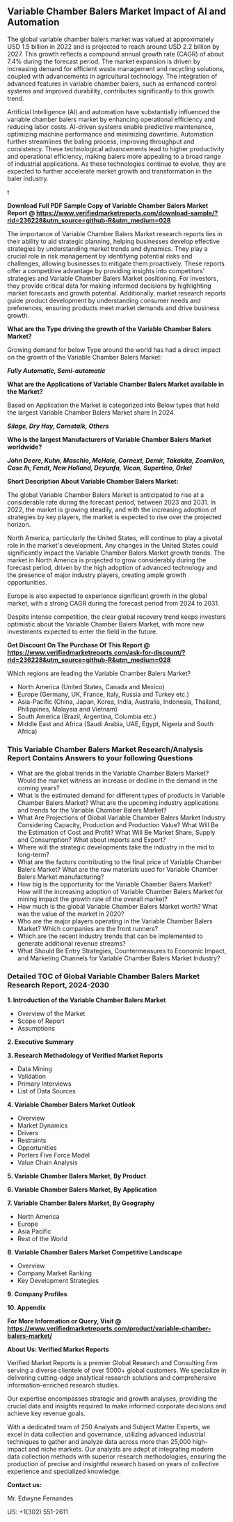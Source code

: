 <h2>Variable Chamber Balers Market Impact of AI and Automation</h2><p>The global variable chamber balers market was valued at approximately USD 1.5 billion in 2022 and is projected to reach around USD 2.2 billion by 2027. This growth reflects a compound annual growth rate (CAGR) of about 7.4% during the forecast period. The market expansion is driven by increasing demand for efficient waste management and recycling solutions, coupled with advancements in agricultural technology. The integration of advanced features in variable chamber balers, such as enhanced control systems and improved durability, contributes significantly to this growth trend.</p><p>Artificial Intelligence (AI) and automation have substantially influenced the variable chamber balers market by enhancing operational efficiency and reducing labor costs. AI-driven systems enable predictive maintenance, optimizing machine performance and minimizing downtime. Automation further streamlines the baling process, improving throughput and consistency. These technological advancements lead to higher productivity and operational efficiency, making balers more appealing to a broad range of industrial applications. As these technologies continue to evolve, they are expected to further accelerate market growth and transformation in the baler industry.</p>t</p><p id="" class=""><strong>Download Full PDF Sample Copy of Variable Chamber Balers Market Report @ <a href="https://www.verifiedmarketreports.com/download-sample/?rid=236228&utm_source=github-R&utm_medium=028" target="_blank">https://www.verifiedmarketreports.com/download-sample/?rid=236228&utm_source=github-R&utm_medium=028</a></strong></p><p>The importance of&nbsp;Variable Chamber Balers Market research reports lies in their ability to aid strategic planning, helping businesses develop effective strategies by understanding market trends and dynamics. They play a crucial role in risk management by identifying potential risks and challenges, allowing businesses to mitigate them proactively. These reports offer a competitive advantage by providing insights into competitors' strategies and Variable Chamber Balers Market positioning. For investors, they provide critical data for making informed decisions by highlighting market forecasts and growth potential. Additionally, market research reports guide product development by understanding consumer needs and preferences, ensuring products meet market demands and drive business growth.</p><p><strong>What are the&nbsp;Type driving the growth of the Variable Chamber Balers Market?</strong></p><p id="" class="">Growing demand for below Type around the world has had a direct impact on the growth of the Variable Chamber Balers Market:</p><em><strong>Fully Automatic, Semi-automatic</strong></em></p><strong>What are the&nbsp;Applications&nbsp;of Variable Chamber Balers Market available in the Market?</strong></p><p id="" class="">Based on Application the Market is categorized into Below types that held the largest Variable Chamber Balers Market share In 2024.</p><em><strong>Silage, Dry Hay, Cornstalk, Others</strong></em></p><strong>Who is the largest Manufacturers of Variable Chamber Balers Market worldwide?</strong></p><p><em><strong>John Deere, Kuhn, Maschio, McHale, Cornext, Demir, Takakita, Zoomlion, Case Ih, Fendt, New Holland, Deyunfa, Vicon, Supertino, Orkel</strong></em></p><p id="" class=""><strong>Short Description About Variable Chamber Balers Market:</strong></p><p>The global Variable Chamber Balers Market is anticipated to rise at a considerable rate during the forecast period, between 2023 and 2031. In 2022, the market is growing steadily, and with the increasing adoption of strategies by key players, the market is expected to rise over the projected horizon.</p><p>North America, particularly the United States, will continue to play a pivotal role in the market's development. Any changes in the United States could significantly impact the Variable Chamber Balers Market growth trends. The market in North America is projected to grow considerably during the forecast period, driven by the high adoption of advanced technology and the presence of major industry players, creating ample growth opportunities.</p><p>Europe is also expected to experience significant growth in the global market, with a strong CAGR during the forecast period from 2024 to 2031.</p><p>Despite intense competition, the clear global recovery trend keeps investors optimistic about the Variable Chamber Balers Market, with more new investments expected to enter the field in the future.</p><p id="" class=""><strong>Get Discount On The Purchase Of This Report @ <a href="https://www.verifiedmarketreports.com/ask-for-discount/?rid=236228&utm_source=github-R&utm_medium=028" target="_blank">https://www.verifiedmarketreports.com/ask-for-discount/?rid=236228&utm_source=github-R&utm_medium=028</a></strong></p>Which regions are leading the Variable Chamber Balers Market?</p><ul><li>North America (United States, Canada and Mexico)</li><li>Europe (Germany, UK, France, Italy, Russia and Turkey etc.)</li><li>Asia-Pacific (China, Japan, Korea, India, Australia, Indonesia, Thailand, Philippines, Malaysia and Vietnam)</li><li>South America (Brazil, Argentina, Columbia etc.)</li><li>Middle East and Africa (Saudi Arabia, UAE, Egypt, Nigeria and South Africa)</li></ul><h3 id="" class="">This Variable Chamber Balers Market Research/Analysis Report Contains Answers to your following Questions</h3><ul><li>What are the global trends in the Variable Chamber Balers Market? Would the market witness an increase or decline in the demand in the coming years?</li><li>What is the estimated demand for different types of products in Variable Chamber Balers Market? What are the upcoming industry applications and trends for the Variable Chamber Balers Market?</li><li>What Are Projections of Global Variable Chamber Balers Market Industry Considering Capacity, Production and Production Value? What Will Be the Estimation of Cost and Profit? What Will Be Market Share, Supply and Consumption? What about imports and Export?</li><li>Where will the strategic developments take the industry in the mid to long-term?</li><li>What are the factors contributing to the final price of Variable Chamber Balers Market? What are the raw materials used for Variable Chamber Balers Market manufacturing?</li><li>How big is the opportunity for the Variable Chamber Balers Market? How will the increasing adoption of Variable Chamber Balers Market for mining impact the growth rate of the overall market?</li><li>How much is the global Variable Chamber Balers Market worth? What was the value of the market In 2020?</li><li>Who are the major players operating in the Variable Chamber Balers Market? Which companies are the front runners?</li><li>Which are the recent industry trends that can be implemented to generate additional revenue streams?</li><li>What Should Be Entry Strategies, Countermeasures to Economic Impact, and Marketing Channels for Variable Chamber Balers Market Industry?</li></ul><h3 id="" class="">Detailed TOC of Global Variable Chamber Balers Market Research Report, 2024-2030</h3><p id="" class=""><strong>1. Introduction of the Variable Chamber Balers Market</strong></p><ul><li>Overview of the Market</li><li>Scope of Report</li><li>Assumptions</li></ul><p id="" class=""><strong>2. Executive Summary</strong></p><p id="" class=""><strong>3. Research Methodology of Verified Market Reports</strong></p><ul><li>Data Mining</li><li>Validation</li><li>Primary Interviews</li><li>List of Data Sources</li></ul><p id="" class=""><strong>4. Variable Chamber Balers Market Outlook</strong></p><ul><li>Overview</li><li>Market Dynamics</li><li>Drivers</li><li>Restraints</li><li>Opportunities</li><li>Porters Five Force Model</li><li>Value Chain Analysis</li></ul><p id="" class=""><strong>5. Variable Chamber Balers Market, By Product</strong></p><p id="" class=""><strong>6. Variable Chamber Balers Market, By Application</strong></p><p id="" class=""><strong>7. Variable Chamber Balers Market, By Geography</strong></p><ul><li>North America</li><li>Europe</li><li>Asia Pacific</li><li>Rest of the World</li></ul><p id="" class=""><strong>8. Variable Chamber Balers Market Competitive Landscape</strong></p><ul><li>Overview</li><li>Company Market Ranking</li><li>Key Development Strategies</li></ul><p id="" class=""><strong>9. Company Profiles</strong></p><p id="" class=""><strong>10. Appendix</strong></p><p id="" class=""><strong>For More Information or Query, Visit @ <a href="https://www.verifiedmarketreports.com/product/variable-chamber-balers-market/" target="_blank">https://www.verifiedmarketreports.com/product/variable-chamber-balers-market/</a></strong></p><p id="" class=""><strong>About Us: Verified Market Reports</strong></p><p id="" class="">Verified Market Reports is a premier Global Research and Consulting firm serving a diverse clientele of over 5000+ global customers. We specialize in delivering cutting-edge analytical research solutions and comprehensive information-enriched research studies.</p><p id="" class="">Our expertise encompasses strategic and growth analyses, providing the crucial data and insights required to make informed corporate decisions and achieve key revenue goals.</p><p id="" class="">With a dedicated team of 250 Analysts and Subject Matter Experts, we excel in data collection and governance, utilizing advanced industrial techniques to gather and analyze data across more than 25,000 high-impact and niche markets. Our analysts are adept at integrating modern data collection methods with superior research methodologies, ensuring the production of precise and insightful research based on years of collective experience and specialized knowledge.</p><p id="" class=""><strong>Contact us:</strong></p><p id="" class="">Mr. Edwyne Fernandes</p><p id="" class="">US: +1(302) 551-2611</p>